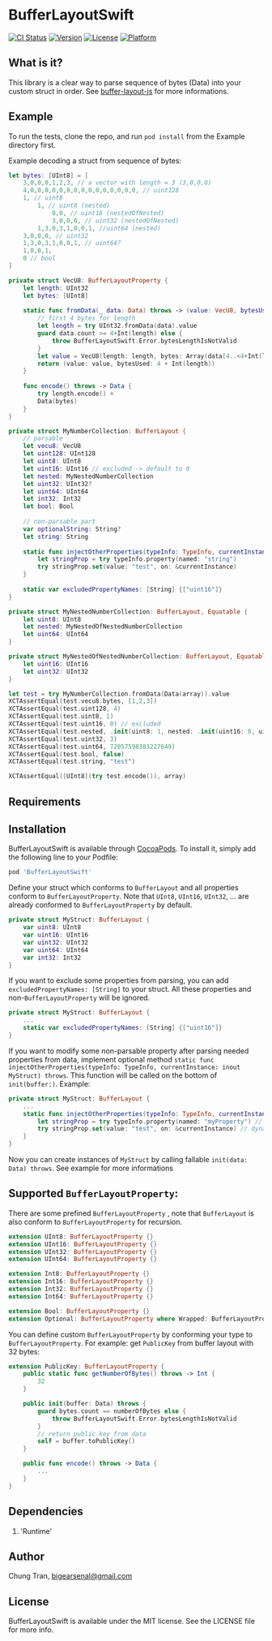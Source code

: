 # BufferLayoutSwift

[![CI Status](https://img.shields.io/travis/bigearsenal/BufferLayoutSwift.svg?style=flat)](https://travis-ci.org/bigearsenal/BufferLayoutSwift)
[![Version](https://img.shields.io/cocoapods/v/BufferLayoutSwift.svg?style=flat)](https://cocoapods.org/pods/BufferLayoutSwift)
[![License](https://img.shields.io/cocoapods/l/BufferLayoutSwift.svg?style=flat)](https://cocoapods.org/pods/BufferLayoutSwift)
[![Platform](https://img.shields.io/cocoapods/p/BufferLayoutSwift.svg?style=flat)](https://cocoapods.org/pods/BufferLayoutSwift)

## What is it?
This library is a clear way to parse sequence of bytes (Data) into your custom struct in order. See [buffer-layout-js](https://www.npmjs.com/package/buffer-layout) for more informations. 

## Example

To run the tests, clone the repo, and run `pod install` from the Example directory first.

Example decoding a struct from sequence of bytes:
```swift
let bytes: [UInt8] = [
    3,0,0,0,1,2,3, // a vector with length = 3 (3,0,0,0) 
    4,0,0,0,0,0,0,0,0,0,0,0,0,0,0,0, // uint128
    1, // uint8
        1, // uint8 (nested)
            0,0, // uint16 (nestedOfNested)
            3,0,0,0, // uint32 (nestedOfNested)
        1,3,0,3,1,0,0,1, //uint64 (nested)
    3,0,0,0, // uint32
    1,3,0,3,1,0,0,1, // uint64?
    1,0,0,1,
    0 // bool
]
```

```swift
private struct VecU8: BufferLayoutProperty {
    let length: UInt32
    let bytes: [UInt8]
    
    static func fromData(_ data: Data) throws -> (value: VecU8, bytesUsed: Int) {
        // first 4 bytes for length
        let length = try UInt32.fromData(data).value
        guard data.count >= 4+Int(length) else {
            throw BufferLayoutSwift.Error.bytesLengthIsNotValid
        }
        let value = VecU8(length: length, bytes: Array(data[4..<4+Int(length)]))
        return (value: value, bytesUsed: 4 + Int(length))
    }
    
    func encode() throws -> Data {
        try length.encode() +
        Data(bytes)
    }
}

private struct MyNumberCollection: BufferLayout {
    // parsable
    let vecu8: VecU8
    let uint128: UInt128
    let uint8: UInt8
    let uint16: UInt16 // excluded -> default to 0
    let nested: MyNestedNumberCollection
    let uint32: UInt32?
    let uint64: UInt64
    let int32: Int32
    let bool: Bool
    
    // non-parsable part
    var optionalString: String?
    let string: String
    
    static func injectOtherProperties(typeInfo: TypeInfo, currentInstance: inout MyNumberCollection) throws {
        let stringProp = try typeInfo.property(named: "string")
        try stringProp.set(value: "test", on: &currentInstance)
    }
    
    static var excludedPropertyNames: [String] {["uint16"]}
}

private struct MyNestedNumberCollection: BufferLayout, Equatable {
    let uint8: UInt8
    let nested: MyNestedOfNestedNumberCollection
    let uint64: UInt64
}

private struct MyNestedOfNestedNumberCollection: BufferLayout, Equatable {
    let uint16: UInt16
    let uint32: UInt32
}
```

```swift
let test = try MyNumberCollection.fromData(Data(array)).value
XCTAssertEqual(test.vecu8.bytes, [1,2,3])
XCTAssertEqual(test.uint128, 4)
XCTAssertEqual(test.uint8, 1)
XCTAssertEqual(test.uint16, 0) // excluded
XCTAssertEqual(test.nested, .init(uint8: 1, nested: .init(uint16: 0, uint32: 3) , uint64: 72057598383227649))
XCTAssertEqual(test.uint32, 3)
XCTAssertEqual(test.uint64, 72057598383227649)
XCTAssertEqual(test.bool, false)
XCTAssertEqual(test.string, "test")

XCTAssertEqual([UInt8](try test.encode()), array)
```

## Requirements

## Installation

BufferLayoutSwift is available through [CocoaPods](https://cocoapods.org). To install
it, simply add the following line to your Podfile:

```ruby
pod 'BufferLayoutSwift'
```

Define your struct which conforms to `BufferLayout` and all properties conform to `BufferLayoutProperty`. Note that `UInt8`, `UInt16`, `UInt32`, ... are already conformed to `BufferLayoutProperty` by default.

```swift
private struct MyStruct: BufferLayout {
    var uint8: UInt8
    var uint16: UInt16
    var uint32: UInt32
    var uint64: UInt64
    var int32: Int32
}
```

If you want to exclude some properties from parsing, you can add `excludedPropertyNames: [String]` to your struct. All these properties and non-`BufferLayoutProperty` will be ignored.

```swift
private struct MyStruct: BufferLayout {
    ...
    static var excludedPropertyNames: [String] {["uint16"]}
}
```

If you want to modify some non-parsable property after parsing needed properties from data, implement optional method `static func injectOtherProperties(typeInfo: TypeInfo, currentInstance: inout MyStruct) throws`. This function will be called on the bottom of `init(buffer:)`. 
Example:

```swift
private struct MyStruct: BufferLayout {
    ...
    static func injectOtherProperties(typeInfo: TypeInfo, currentInstance: inout MyStruct) throws {
        let stringProp = try typeInfo.property(named: "myProperty") // get property 
        try stringProp.set(value: "test", on: &currentInstance) // dynamically set its property
    }
}
```

Now you can create instances of `MyStruct` by calling fallable `init(data: Data) throws`. See example for more informations

## Supported `BufferLayoutProperty`:

There are some prefined `BufferLayoutProperty` , note that `BufferLayout` is also conform to `BufferLayoutProperty` for recursion.

```swift
extension UInt8: BufferLayoutProperty {}
extension UInt16: BufferLayoutProperty {}
extension UInt32: BufferLayoutProperty {}
extension UInt64: BufferLayoutProperty {}

extension Int8: BufferLayoutProperty {}
extension Int16: BufferLayoutProperty {}
extension Int32: BufferLayoutProperty {}
extension Int64: BufferLayoutProperty {}

extension Bool: BufferLayoutProperty {}
extension Optional: BufferLayoutProperty where Wrapped: BufferLayoutProperty {}
```

You can define custom `BufferLayoutProperty` by conforming your type to `BufferLayoutProperty`. For example: get `PublicKey` from buffer layout with 32 bytes:

```swift
extension PublicKey: BufferLayoutProperty {
    public static func getNumberOfBytes() throws -> Int {
        32
    }

    public init(buffer: Data) throws {
        guard bytes.count == numberOfBytes else {
            throw BufferLayoutSwift.Error.bytesLengthIsNotValid
        }
        // return public key from data
        self = buffer.toPublicKey()
    }

    public func encode() throws -> Data {
        ...
    }
}
```

## Dependencies
1. 'Runtime'

## Author

Chung Tran, bigearsenal@gmail.com

## License

BufferLayoutSwift is available under the MIT license. See the LICENSE file for more info.
